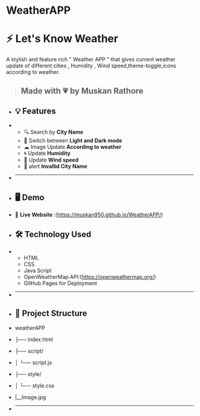 # WeatherAPP
# ⚡ Let's Know Weather
A stylish and feature rich " Weather APP " that gives current weather update of different cities , Humidity , Wind speed,theme-toggle,icons according to weather.
>  Made with 💗 by Muskan Rathore
> ---
+ ## 💡 Features
+ - 🔍 Search by **City Name**
  - 🌙 Switch between **Light and  Dark mode**
  - ☁  Image Update **According to weather**
  -  🌀 Update **Humidity**
  -  🍃 Update **Wind speed**
  -  🚨 alert **Invallid City Name**
+  ---
+  ## 🖥️ Demo  
+ 🧷  **Live Website** :(https://muskan950.github.io/WeatherAPP/)


+ ## 🛠️ Technology Used
+ - HTML
  - CSS
  - Java Script
  - OpenWeatherMap API:(https://openweathermap.org/)
  - GitHub Pages for Deployment

+ ---
+ ## 📁 Project Structure
+ weatherAPP
+ ├── index.html
+  ├── script/
+  │   └── script.js
+  ├── style/
+  │   └── style.css
+  |__Image.jpg
+ ---

